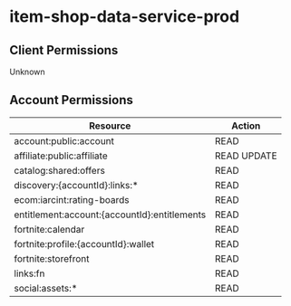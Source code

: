 # item-shop-data-service-prod


## Client Permissions
Unknown

## Account Permissions
| Resource | Action |
| -------- | ------ |
| account:public:account | READ |
| affiliate:public:affiliate | READ UPDATE |
| catalog:shared:offers | READ |
| discovery:{accountId}:links:* | READ |
| ecom:iarcint:rating-boards | READ |
| entitlement:account:{accountId}:entitlements | READ |
| fortnite:calendar | READ |
| fortnite:profile:{accountId}:wallet | READ |
| fortnite:storefront | READ |
| links:fn | READ |
| social:assets:* | READ |

